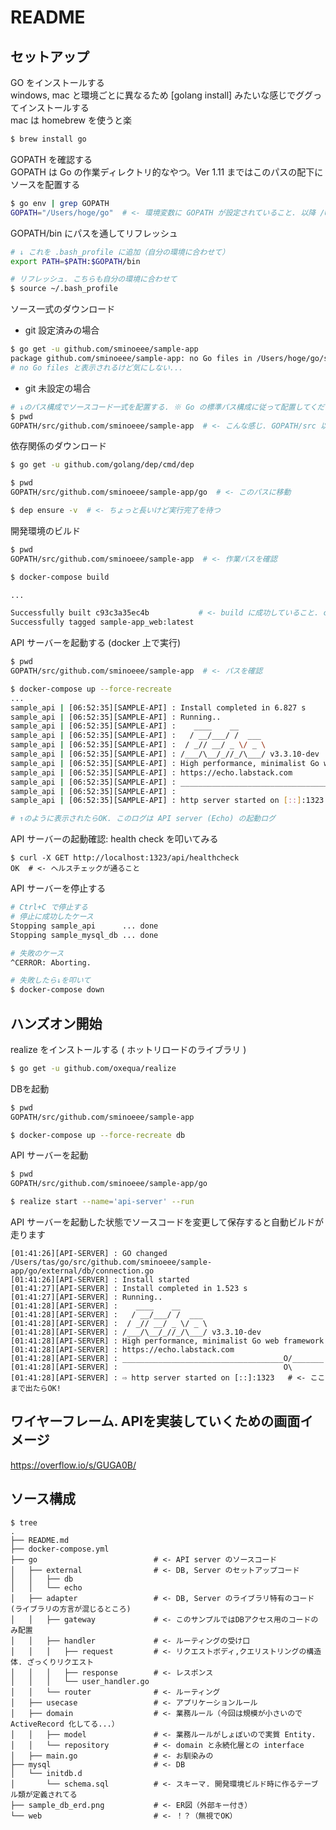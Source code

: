 # README

## セットアップ

GO をインストールする  
windows, mac と環境ごとに異なるため [golang install] みたいな感じでググってインストールする  
mac は homebrew を使うと楽  

```bash
$ brew install go
```

GOPATH を確認する  
GOPATH は Go の作業ディレクトリ的なやつ。Ver 1.11 まではこのパスの配下にソースを配置する  

```bash
$ go env | grep GOPATH
GOPATH="/Users/hoge/go"  # <- 環境変数に GOPATH が設定されていること. 以降 /Users/hoge/go は GOPATH と表記します
```

GOPATH/bin にパスを通してリフレッシュ
```bash
# ↓ これを .bash_profile に追加（自分の環境に合わせて）
export PATH=$PATH:$GOPATH/bin

# リフレッシュ. こちらも自分の環境に合わせて
$ source ~/.bash_profile 
```

ソース一式のダウンロード
- git 設定済みの場合
```bash
$ go get -u github.com/sminoeee/sample-app
package github.com/sminoeee/sample-app: no Go files in /Users/hoge/go/src/github.com/sminoeee/sample-app
# no Go files と表示されるけど気にしない...
```

- git 未設定の場合  
```bash
# ↓のパス構成でソースコード一式を配置する. ※ Go の標準パス構成に従って配置してください.
$ pwd
GOPATH/src/github.com/sminoeee/sample-app  # <- こんな感じ. GOPATH/src 以降は Go の標準に従ったパス構成です
```

依存関係のダウンロード
```bash
$ go get -u github.com/golang/dep/cmd/dep

$ pwd
GOPATH/src/github.com/sminoeee/sample-app/go  # <- このパスに移動

$ dep ensure -v  # <- ちょっと長いけど実行完了を待つ
```

開発環境のビルド
```bash
$ pwd
GOPATH/src/github.com/sminoeee/sample-app  # <- 作業パスを確認

$ docker-compose build

...

Successfully built c93c3a35ec4b           # <- build に成功していること. c93c... は可変
Successfully tagged sample-app_web:latest
```

API サーバーを起動する (docker 上で実行)
```bash
$ pwd 
GOPATH/src/github.com/sminoeee/sample-app  # <- パスを確認

$ docker-compose up --force-recreate
...
sample_api | [06:52:35][SAMPLE-API] : Install completed in 6.827 s
sample_api | [06:52:35][SAMPLE-API] : Running..
sample_api | [06:52:35][SAMPLE-API] :    ____    __
sample_api | [06:52:35][SAMPLE-API] :   / __/___/ /  ___
sample_api | [06:52:35][SAMPLE-API] :  / _// __/ _ \/ _ \
sample_api | [06:52:35][SAMPLE-API] : /___/\__/_//_/\___/ v3.3.10-dev
sample_api | [06:52:35][SAMPLE-API] : High performance, minimalist Go web framework
sample_api | [06:52:35][SAMPLE-API] : https://echo.labstack.com
sample_api | [06:52:35][SAMPLE-API] : ____________________________________O/_______
sample_api | [06:52:35][SAMPLE-API] :                                     O\
sample_api | [06:52:35][SAMPLE-API] : http server started on [::]:1323

# ↑のように表示されたらOK. このログは API server (Echo) の起動ログ
```

API サーバーの起動確認: health check を叩いてみる
```log
$ curl -X GET http://localhost:1323/api/healthcheck
OK  # <- ヘルスチェックが通ること
```

API サーバーを停止する
```bash
# Ctrl+C で停止する
# 停止に成功したケース
Stopping sample_api      ... done
Stopping sample_mysql_db ... done

# 失敗のケース
^CERROR: Aborting.

# 失敗したら↓を叩いて
$ docker-compose down
```

## ハンズオン開始

realize をインストールする ( ホットリロードのライブラリ )
```bash
$ go get -u github.com/oxequa/realize
```

DBを起動
```bash
$ pwd
GOPATH/src/github.com/sminoeee/sample-app

$ docker-compose up --force-recreate db
```

API サーバーを起動
```bash
$ pwd
GOPATH/src/github.com/sminoeee/sample-app/go

$ realize start --name='api-server' --run
```

API サーバーを起動した状態でソースコードを変更して保存すると自動ビルドが走ります  
```log
[01:41:26][API-SERVER] : GO changed /Users/tas/go/src/github.com/sminoeee/sample-app/go/external/db/connection.go
[01:41:26][API-SERVER] : Install started
[01:41:27][API-SERVER] : Install completed in 1.523 s
[01:41:27][API-SERVER] : Running..
[01:41:28][API-SERVER] :    ____    __
[01:41:28][API-SERVER] :   / __/___/ /  ___
[01:41:28][API-SERVER] :  / _// __/ _ \/ _ \
[01:41:28][API-SERVER] : /___/\__/_//_/\___/ v3.3.10-dev
[01:41:28][API-SERVER] : High performance, minimalist Go web framework
[01:41:28][API-SERVER] : https://echo.labstack.com
[01:41:28][API-SERVER] : ____________________________________O/_______
[01:41:28][API-SERVER] :                                     O\
[01:41:28][API-SERVER] : ⇨ http server started on [::]:1323   # <- ここまで出たらOK!
```

## ワイヤーフレーム. APIを実装していくための画面イメージ    
https://overflow.io/s/GUGA0B/


## ソース構成
```log
$ tree
.
├── README.md
├── docker-compose.yml
├── go                          # <- API server のソースコード
│   ├── external                # <- DB, Server のセットアップコード
│   │   ├── db
│   │   └── echo
│   ├── adapter                 # <- DB, Server のライブラリ特有のコード(ライブラリの方言が混じるところ)
│   │   ├── gateway             # <- このサンプルではDBアクセス用のコードのみ配置
│   │   ├── handler             # <- ルーティングの受け口
│   │   │   ├── request         # <- リクエストボディ,クエリストリングの構造体. ざっくりリクエスト
│   │   │   ├── response        # <- レスポンス
│   │   │   └── user_handler.go
│   │   └── router              # <- ルーティング
│   ├── usecase                 # <- アプリケーションルール
│   ├── domain                  # <- 業務ルール（今回は規模が小さいので ActiveRecord 化してる...）
│   │   ├── model               # <- 業務ルールがしょぼいので実質 Entity.
│   │   └── repository          # <- domain と永続化層との interface
│   ├── main.go                 # <- お馴染みの
├── mysql                       # <- DB 
│   └── initdb.d
│       └── schema.sql          # <- スキーマ. 開発環境ビルド時に作るテーブル類が定義されてる
├── sample_db_erd.png           # <- ER図（外部キー付き）
└── web                         # <- ！？（無視でOK）
```
